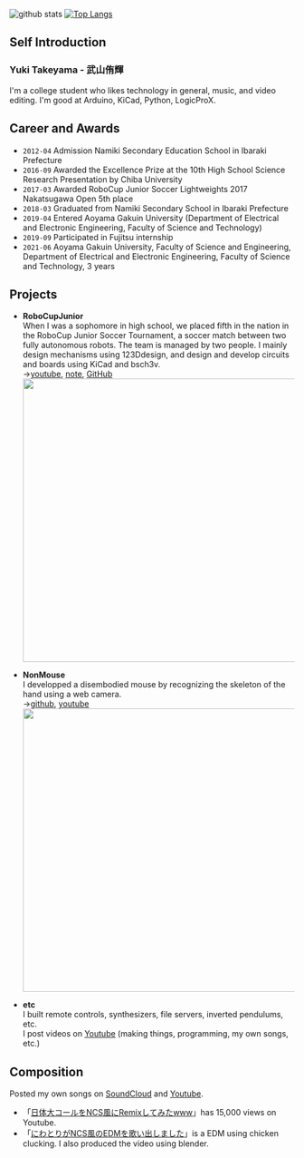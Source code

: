 <!--
### Hi there 👋
- 🔭 I’m currently working on ...
- 🌱 I’m currently learning ...
- 👯 I’m looking to collaborate on ...
- 🤔 I’m looking for help with ...
- 💬 Ask me about ...
- 📫 How to reach me: ...
- 😄 Pronouns: ...
- ⚡ Fun fact: ...
-->
![github stats](https://github-readme-stats.vercel.app/api?username=takeyamayuki)
[![Top Langs](https://github-readme-stats.vercel.app/api/top-langs/?username=takeyamayuki)](https://github.com/anuraghazra/github-readme-stats)  

## Self Introduction
### Yuki Takeyama - 武山侑輝   
I'm a college student who likes technology in general, music, and video editing. I'm good at Arduino, KiCad, Python, LogicProX.

## Career and Awards
* `2012-04` Admission Namiki Secondary Education School in Ibaraki Prefecture 
* `2016-09` Awarded the Excellence Prize at the 10th High School Science Research Presentation by Chiba University 
* `2017-03` Awarded RoboCup Junior Soccer Lightweights 2017 Nakatsugawa Open 5th place  
* `2018-03` Graduated from Namiki Secondary School in Ibaraki Prefecture  
* `2019-04` Entered Aoyama Gakuin University (Department of Electrical and Electronic Engineering, Faculty of Science and Technology)
* `2019-09` Participated in Fujitsu internship   
* `2021-06` Aoyama Gakuin University, Faculty of Science and Engineering, Department of Electrical and Electronic Engineering, Faculty of Science and Technology, 3 years    

## Projects
* **RoboCupJunior**    
When I was a sophomore in high school, we placed fifth in the nation in the RoboCup Junior Soccer Tournament, a soccer match between two fully autonomous robots. The team is managed by two people. I mainly design mechanisms using 123Ddesign, and design and develop circuits and boards using KiCad and bsch3v.  
→[youtube](https://www.youtube.com/playlist?list=PLkEBRGnKNUILFJv4zKvQkQi69NoT-_FYg), [note](https://note.com/spinach_egg/n/n5938fe6f424b), [GitHub](https://github.com/takeyamayuki/RCJ_Japan_Soccer2017_PCB)  
  <img src="https://user-images.githubusercontent.com/22733958/126577854-11db00ce-e076-48a0-ace8-57b6481a140b.JPG" width="500">

* **NonMouse**    
I developped a disembodied mouse by recognizing the skeleton of the hand using a web camera.  
→[github](https://github.com/takeyamayuki/NonMouse2), [youtube](https://youtu.be/ufvOJUTCF8M)  
  <img src="https://user-images.githubusercontent.com/22733958/126581804-1df2e261-cd39-4ccc-a4b5-7aedd054b065.gif" width="500">

* **etc**  
I built remote controls, synthesizers, file servers, inverted pendulums, etc.   
I post videos on [Youtube](https://www.youtube.com/channel/UC2Ijyce-DOkMKqagTPDZleg) (making things, programming, my own songs, etc.)  


## Composition
Posted my own songs on [SoundCloud](https://soundcloud.com/takeyamadesu) and [Youtube](https://www.youtube.com/channel/UC2Ijyce-DOkMKqagTPDZleg).  
* 「[日体大コールをNCS風にRemixしてみたwww](https://www.youtube.com/watch?v=4RMUM_g9-A8)」has 15,000 views on Youtube.  
* 「[にわとりがNCS風のEDMを歌い出しました](https://youtu.be/6ET-LOTNuJA)」is a EDM using chicken clucking. I also produced the video using blender.

